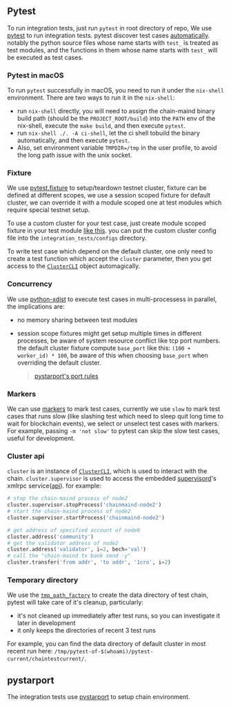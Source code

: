 ## Pytest

To run integration tests, just run `pytest` in root directory of repo, We use [pytest](https://docs.pytest.org/) to run
integration tests. pytest discover test cases
[automatically](https://docs.pytest.org/en/3.0.6/goodpractices.html#conventions-for-python-test-discovery). notably the
python source files whose name starts with `test_` is treated as test modules, and the functions in them whose name
starts with `test_` will be executed as test cases.

### Pytest in macOS

To run `pytest` successfully in macOS, you need to run it under the `nix-shell` environment. There are two ways to run it in the `nix-shell`:
- run `nix-shell` directly, you will need to assign the chain-maind binary build path (should be the `PROJECT_ROOT/build`) into the `PATH` env of the nix-shell, execute the `make build`, and then execute `pytest`.
- run `nix-shell ./. -A ci-shell`, let the ci shell tobuild the binary automatically, and then execute `pytest`.
- Also, set environment variable `TMPDIR=/tmp` in the user profile, to avoid the long path issue with the unix socket.

### Fixture

We use [pytest.fixture]() to setup/teardown testnet cluster, fixture can be defined at different scopes, we use a
session scoped fixture for default cluster, we can override it with a module scoped one at test modules which require
special testnet setup.

To use a custom cluster for your test case, just create module scoped fixture in your test module [like
this](https://github.com/crypto-org-chain/chain-main/blob/cb0005fd64250e08e4f758138db6a11fcec71d03/integration_tests/test_slashing.py#L17).
you can put the custom cluster config file into the `integration_tests/configs` directory.

To write test case which depend on the default cluster, one only need to create a test function which accept the
`cluster` parameter, then you get access to the [`ClusterCLI`](../pystarport/pystarport/cluster.py#L38) object
automagically.

### Concurrency

We use [python-xdist](https://pypi.org/project/pytest-xdist/) to execute test cases in multi-processess in parallel, the
implications are:

- no memory sharing between test modules

- session scope fixtures might get setup multiple times in different processes, be aware of system resource conflict
  like tcp port numbers. the default cluster fixture compute `base_port` like this: `(100 + worker_id) * 100`, be aware
of this when choosing `base_port` when overriding the default cluster.

  > [pystarport's port rules](../pystarport/README.md#port-rules)

### Markers

We can use [markers](https://docs.pytest.org/en/stable/example/markers.html) to mark test cases, currently we  use
`slow` to mark test cases that runs slow (like slashing test which need to sleep quit long time to wait
for blockchain events), we select or unselect test cases with markers. For example, passing `-m 'not slow'` to pytest
can skip the slow test cases, useful for development.

### Cluster api

`cluster` is an instance of
[`ClusterCLI`](https://github.com/crypto-org-chain/chain-main/blob/master/pystarport/pystarport/cluster.py#L21), which is used
to interact with the chain. `cluster.supervisor` is used to access the embedded [supervisord](http://supervisord.org/)'s
xmlrpc service([api](http://supervisord.org/api.html)). for example:

```python
# stop the chain-maind process of node2
cluster.supervisor.stopProcess('chainmaind-node2')
# start the chain-maind process of node2
cluster.supervisor.startProcess('chainmaind-node2')

# get address of specified account of node0
cluster.address('community')
# get the validator address of node2
cluster.address('validator', i=2, bech='val')
# call the "chain-maind tx bank send -y"
cluster.transfer('from addr', 'to addr', '1cro', i=2)
```

### Temporary directory

We use the [`tmp_path_factory`](https://docs.pytest.org/en/stable/tmpdir.html#the-tmp-path-factory-fixture) to create
the data directory of test chain, pytest will take care of it's cleanup, particularly:

- it's not cleaned up immediately after test runs, so you can investigate it later in development
- it only keeps the directories of recent 3 test runs

For example, you can find the data directory of default cluster in most recent run here: `/tmp/pytest-of-$(whoami)/pytest-current/chaintestcurrent/`.

## pystarport

The integration tests use [pystarport](../pystarport/README.md) to setup chain environment.
